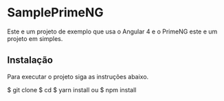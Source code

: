 # SamplePrimeNG

Este e um projeto de exemplo que usa o Angular 4 e o PrimeNG este e um projeto em simples.

## Instalação

Para executar o projeto siga as instruções abaixo.

$ git clone <projeto url>
$ cd <projeto>
$ yarn install ou 
$ npm install

